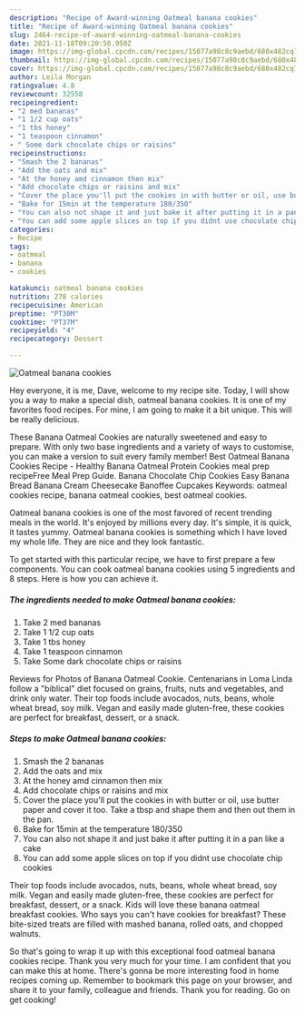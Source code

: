 ```yaml
---
description: "Recipe of Award-winning Oatmeal banana cookies"
title: "Recipe of Award-winning Oatmeal banana cookies"
slug: 2464-recipe-of-award-winning-oatmeal-banana-cookies
date: 2021-11-18T09:20:50.950Z
image: https://img-global.cpcdn.com/recipes/15077a98c8c9aebd/680x482cq70/oatmeal-banana-cookies-recipe-main-photo.jpg
thumbnail: https://img-global.cpcdn.com/recipes/15077a98c8c9aebd/680x482cq70/oatmeal-banana-cookies-recipe-main-photo.jpg
cover: https://img-global.cpcdn.com/recipes/15077a98c8c9aebd/680x482cq70/oatmeal-banana-cookies-recipe-main-photo.jpg
author: Leila Morgan
ratingvalue: 4.8
reviewcount: 32558
recipeingredient:
- "2 med bananas"
- "1 1/2 cup oats"
- "1 tbs honey"
- "1 teaspoon cinnamon"
- " Some dark chocolate chips or raisins"
recipeinstructions:
- "Smash the 2 bananas"
- "Add the oats and mix"
- "At the honey amd cinnamon then mix"
- "Add chocolate chips or raisins and mix"
- "Cover the place you'll put the cookies in with butter or oil, use butter paper and cover it too. Take a tbsp and shape them and then out them in the pan."
- "Bake for 15min at the temperature 180/350"
- "You can also not shape it and just bake it after putting it in a pan like a cake"
- "You can add some apple slices on top if you didnt use chocolate chip cookies"
categories:
- Recipe
tags:
- oatmeal
- banana
- cookies

katakunci: oatmeal banana cookies 
nutrition: 278 calories
recipecuisine: American
preptime: "PT30M"
cooktime: "PT37M"
recipeyield: "4"
recipecategory: Dessert

---
```



![Oatmeal banana cookies](https://img-global.cpcdn.com/recipes/15077a98c8c9aebd/680x482cq70/oatmeal-banana-cookies-recipe-main-photo.jpg)

Hey everyone, it is me, Dave, welcome to my recipe site. Today, I will show you a way to make a special dish, oatmeal banana cookies. It is one of my favorites food recipes. For mine, I am going to make it a bit unique. This will be really delicious.

These Banana Oatmeal Cookies are naturally sweetened and easy to prepare. With only two base ingredients and a variety of ways to customise, you can make a version to suit every family member! Best Oatmeal Banana Cookies Recipe - Healthy Banana Oatmeal Protein Cookies meal prep recipeFree Meal Prep Guide. Banana Chocolate Chip Cookies Easy Banana Bread Banana Cream Cheesecake Banoffee Cupcakes Keywords: oatmeal cookies recipe, banana oatmeal cookies, best oatmeal cookies.

Oatmeal banana cookies is one of the most favored of recent trending meals in the world. It's enjoyed by millions every day. It's simple, it is quick, it tastes yummy. Oatmeal banana cookies is something which I have loved my whole life. They are nice and they look fantastic.


To get started with this particular recipe, we have to first prepare a few components. You can cook oatmeal banana cookies using 5 ingredients and 8 steps. Here is how you can achieve it.

<!--inarticleads1-->

##### The ingredients needed to make Oatmeal banana cookies:

1. Take 2 med bananas
1. Take 1 1/2 cup oats
1. Take 1 tbs honey
1. Take 1 teaspoon cinnamon
1. Take  Some dark chocolate chips or raisins


Reviews for Photos of Banana Oatmeal Cookie. Centenarians in Loma Linda follow a "biblical" diet focused on grains, fruits, nuts and vegetables, and drink only water. Their top foods include avocados, nuts, beans, whole wheat bread, soy milk. Vegan and easily made gluten-free, these cookies are perfect for breakfast, dessert, or a snack. 

<!--inarticleads2-->

##### Steps to make Oatmeal banana cookies:

1. Smash the 2 bananas
1. Add the oats and mix
1. At the honey amd cinnamon then mix
1. Add chocolate chips or raisins and mix
1. Cover the place you'll put the cookies in with butter or oil, use butter paper and cover it too. Take a tbsp and shape them and then out them in the pan.
1. Bake for 15min at the temperature 180/350
1. You can also not shape it and just bake it after putting it in a pan like a cake
1. You can add some apple slices on top if you didnt use chocolate chip cookies


Their top foods include avocados, nuts, beans, whole wheat bread, soy milk. Vegan and easily made gluten-free, these cookies are perfect for breakfast, dessert, or a snack. Kids will love these banana oatmeal breakfast cookies. Who says you can't have cookies for breakfast? These bite-sized treats are filled with mashed banana, rolled oats, and chopped walnuts. 

So that's going to wrap it up with this exceptional food oatmeal banana cookies recipe. Thank you very much for your time. I am confident that you can make this at home. There's gonna be more interesting food in home recipes coming up. Remember to bookmark this page on your browser, and share it to your family, colleague and friends. Thank you for reading. Go on get cooking!

